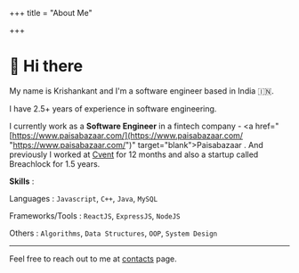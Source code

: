 +++
title = "About Me"

+++
# 👋 Hi there

My name is Krishankant and I'm a software engineer based in India 🇮🇳.

I have 2.5+ years of experience in software engineering.

I currently work as a **Software Engineer** in a fintech company - <a href="[https://www.paisabazaar.com/](https://www.paisabazaar.com/ "https://www.paisabazaar.com/")" target="blank">Paisabazaar</a> . And previously I worked at [Cvent](https://www.cvent.com/) for 12 months and also a startup called Breachlock for 1.5 years.

**Skills** :

Languages : `Javascript`, `C++`, `Java`, `MySQL`

Frameworks/Tools : `ReactJS`, `ExpressJS`, `NodeJS`

Others : `Algorithms`, `Data Structures`, `OOP`, `System Design`

***

Feel free to reach out to me at [contacts](/contact) page.